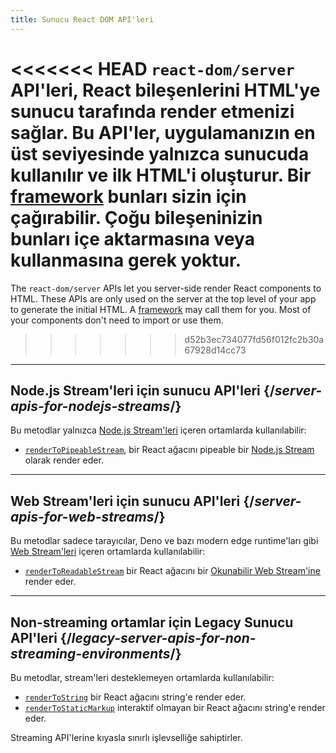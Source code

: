 ```yaml
---
title: Sunucu React DOM API'leri
---
```


<Intro>

<<<<<<< HEAD
`react-dom/server` API'leri, React bileşenlerini HTML'ye sunucu tarafında render etmenizi sağlar. Bu API'ler, uygulamanızın en üst seviyesinde yalnızca sunucuda kullanılır ve ilk HTML'i oluşturur. Bir [framework](/learn/start-a-new-react-project#production-grade-react-frameworks) bunları sizin için çağırabilir. Çoğu bileşeninizin bunları içe aktarmasına veya kullanmasına gerek yoktur.
=======
The `react-dom/server` APIs let you server-side render React components to HTML. These APIs are only used on the server at the top level of your app to generate the initial HTML. A [framework](/learn/creating-a-react-app#full-stack-frameworks) may call them for you. Most of your components don't need to import or use them.
>>>>>>> d52b3ec734077fd56f012fc2b30a67928d14cc73

</Intro>

---

## Node.js Stream'leri için sunucu API'leri {/*server-apis-for-nodejs-streams*/}

Bu metodlar yalnızca [Node.js Stream'leri](https://nodejs.org/api/stream.html) içeren ortamlarda kullanılabilir:

* [`renderToPipeableStream`](/reference/react-dom/server/renderToPipeableStream), bir React ağacını pipeable bir [Node.js Stream](https://nodejs.org/api/stream.html) olarak render eder.

---

## Web Stream'leri için sunucu API'leri {/*server-apis-for-web-streams*/}

Bu metodlar sadece tarayıcılar, Deno ve bazı modern edge runtime'ları gibi [Web Stream'leri](https://developer.mozilla.org/en-US/docs/Web/API/Streams_API) içeren ortamlarda kullanılabilir:

* [`renderToReadableStream`](/reference/react-dom/server/renderToReadableStream) bir React ağacını bir [Okunabilir Web Stream'ine](https://developer.mozilla.org/en-US/docs/Web/API/ReadableStream) render eder.

---

## Non-streaming ortamlar için Legacy Sunucu API'leri {/*legacy-server-apis-for-non-streaming-environments*/}

Bu metodlar, stream'leri desteklemeyen ortamlarda kullanılabilir:

* [`renderToString`](/reference/react-dom/server/renderToString) bir React ağacını string'e render eder.
* [`renderToStaticMarkup`](/reference/react-dom/server/renderToStaticMarkup) interaktif olmayan bir React ağacını string'e render eder.

Streaming API'lerine kıyasla sınırlı işlevselliğe sahiptirler.
